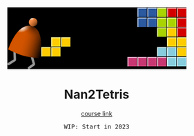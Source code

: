 <br>
<p align="center">
<img src="./N.png" alt="logo"/>
</p>

<h1 align="center">
Nan2Tetris
</h1>

<p align="center">
  <a href="https://www.nand2tetris.org/">course link</a>
</p>

<pre align="center">
WIP: Start in 2023
</pre>